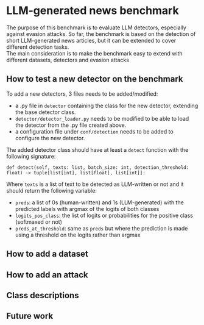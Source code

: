 # LLM-generated news benchmark
The purpose of this benchmark is to evaluate LLM detectors, especially against evasion attacks. So far, the benchmark is based on the detection of short LLM-generated news articles, but it can be extended to cover different detection tasks.  
The main consideration is to make the benchmark easy to extend with different datasets, detectors and evasion attacks

## How to test a new detector on the benchmark
To add a new detectors, 3 files needs to be added/modified:
- a .py file in `detector` containing the class for the new detector, extending the base detector class.
- `detector/detector_loader.py` needs to be modified to be able to load the detector from the .py file created above.
- a configuration file under `conf/detection` needs to be added to configure the new detector.

The added detector class should have at least a `detect` function with the following signature:
```
def detect(self, texts: list, batch_size: int, detection_threshold: float) -> tuple[list[int], list[float], list[int]]:
```
Where `texts` is a list of text to be detected as LLM-written or not and it should return the following variable:
- `preds`: a list of 0s (human-written) and 1s (LLM-generated) with the predicted labels with argmax of the logits of both classes
- `logits_pos_class`: the list of logits or probabilities for the positive class (softmaxed or not) 
- `preds_at_threshold`: same as `preds` but where the prediction is made using a threshold on the logits rather than argmax

## How to add a dataset

## How to add an attack

## Class descriptions


## Future work


